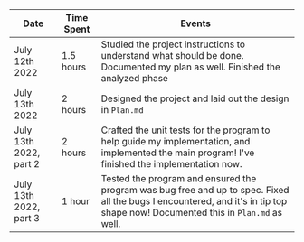 | Date                   | Time Spent | Events
|------------------------|------------|-------------------
| July 12th 2022         | 1.5 hours  | Studied the project instructions to understand what should be done. Documented my plan as well. Finished the analyzed phase
| July 13th 2022         | 2 hours    | Designed the project and laid out the design in `Plan.md`
| July 13th 2022, part 2 | 2 hours    | Crafted the unit tests for the program to help guide my implementation, and implemented the main program! I've finished the implementation now.
| July 13th 2022, part 3 | 1 hour     | Tested the program and ensured the program was bug free and up to spec. Fixed all the bugs I encountered, and it's in tip top shape now! Documented this in `Plan.md` as well.
